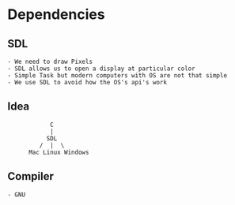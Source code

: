 # Dependencies
## SDL
    - We need to draw Pixels
    - SDL allows us to open a display at particular color
    - Simple Task but modern computers with OS are not that simple
    - We use SDL to avoid how the OS's api's work 


## Idea
                C
                |   
               SDL
             /  |  \
          Mac Linux Windows

## Compiler
    - GNU
